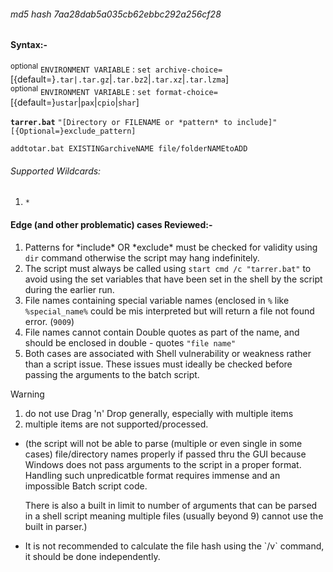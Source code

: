 ###### md5 hash 7aa28dab5a035cb62ebbc292a256cf28
#### Syntax:-
<SUP>optional</SUP> `ENVIRONMENT VARIABLE` : `set archive-choice=`[{default=}`.tar|.tar.gz`|`.tar.bz2`|`.tar.xz`|`.tar.lzma`]<br>
<SUP>optional</SUP> `ENVIRONMENT VARIABLE` : `set format-choice=`[{default=}`ustar`|`pax`|`cpio`|`shar`]

<b>`tarrer.bat`</b> `"[Directory or FILENAME or *pattern* to include]"` `[{Optional=}exclude_pattern]`

`addtotar.bat EXISTINGarchiveNAME file/folderNAMEtoADD`

###### Supported Wildcards:
1. `*`

#### Edge (and other problematic) cases Reviewed:-
1. Patterns for \*include\* OR \*exclude\* must be checked for validity using `dir` command otherwise the script may hang indefinitely.
2. The script must always be called using `start cmd /c "tarrer.bat"` to avoid using the set variables that have been set in the shell by the script during the earlier run.
3. File names containing special variable names (enclosed in `%` like `%special_name%` could be mis interpreted but will return a file not found error. (`9009`)
4. File names cannot contain Double quotes as part of the name, and should be enclosed in double - quotes `"file name"`
5. Both cases are associated with Shell vulnerability or weakness rather than a script issue. These issues must ideally be checked before passing the arguments to the batch script.

>[!WARNING]
>1. do not use Drag 'n' Drop generally, especially with multiple items<br>
>2. multiple items are not supported/processed.<br>
>+ (the script will not be able to parse (multiple or even single in some cases) file/directory names properly if passed thru the GUI because Windows does not pass arguments to the script in a proper format. Handling such unpredicatble format requires immense and an impossible Batch script code. <p>There is also a built in limit to number of arguments that can be parsed in a shell script meaning multiple files (usually beyond 9) cannot use the built in parser.)
>+ <p>It is not recommended to calculate the file hash using the `/v` command, it should be done independently.
